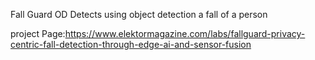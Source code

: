 Fall Guard OD
Detects using object detection a fall of a person

project Page:https://www.elektormagazine.com/labs/fallguard-privacy-centric-fall-detection-through-edge-ai-and-sensor-fusion